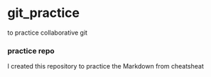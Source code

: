 # git_practice
to practice collaborative git
### practice repo
I created this repository to practice the Markdown from cheatsheat
